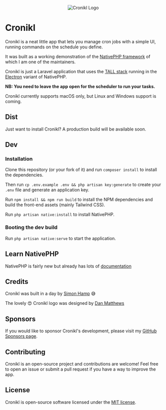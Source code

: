 <p align="center"><img src="https://github.com/simonhamp/cronikl/blob/main/resources/images/cronikl_github.jpg?raw=true" alt="Cronikl Logo"></p>

# Cronikl

Cronikl is a neat little app that lets you manage cron jobs with a simple UI, running commands on the schedule you define.

It was built as a working demonstration of the [NativePHP framework](https://nativephp.com/) of which I am one of the maintainers.

Cronikl is just a Laravel application that uses the [TALL stack](https://tallstack.dev/) running in the [Electron](https://www.electronjs.org/) variant of NativePHP.

**NB: You need to leave the app open for the scheduler to run your tasks.**

Cronikl currently supports macOS only, but Linux and Windows support is coming.

## Dist

Just want to install Cronikl? A production build will be available soon.

## Dev

### Installation

Clone this repository (or your fork of it) and run `composer install` to install the dependencies.

Then run `cp .env.example .env && php artisan key:generate` to create your `.env` file and generate an application key.


Run `npm install && npm run build` to install the NPM dependencies and build the front-end assets (mainly Tailwind CSS).

Run `php artisan native:install` to install NativePHP.
### Booting the dev build

Run `php artisan native:serve` to start the application.

## Learn NativePHP

NativePHP is fairly new but already has lots of [documentation](https://nativephp.com/docs/1)

## Credits

Cronikl was built in a day by [Simon Hamp](https://simonhamp.me/) 😅

The lovely 😍 Cronikl logo was designed by [Dan Matthews](https://danmatthews.me)

## Sponsors

If you would like to sponsor Cronikl's development, please visit my [GitHub Sponsors page](https://github.com/sponsors/simonhamp).

## Contributing

Cronikl is an open-source project and contributions are welcome! Feel free to open an issue or submit a pull request if you have a way to improve the app.

## License

Cronikl is open-source software licensed under the [MIT license](https://opensource.org/licenses/MIT).

